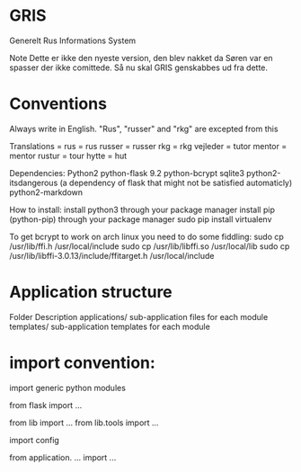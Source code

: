 GRIS
====

Generelt Rus Informations System

Note
Dette er ikke den nyeste version, den blev nakket da Søren var en spasser der ikke comittede.
Så nu skal GRIS genskabbes ud fra dette.


# Conventions

Always write in English.
"Rus", "russer" and "rkg" are excepted from this

Translations
<Danish> = <English>
rus      = rus
russer   = russer
rkg      = rkg
vejleder = tutor
mentor   = mentor
rustur   = tour
hytte    = hut

Dependencies:
Python2
python-flask 9.2
python-bcrypt
sqlite3
python2-itsdangerous (a dependency of flask that might not be satisfied automaticly)
python2-markdown


How to install:
install python3 through your package manager
install pip (python-pip) through your package manager
sudo pip install virtualenv

To get bcrypt to work on arch linux you need to do some fiddling:
sudo cp /usr/lib/ffi.h /usr/local/include
sudo cp /usr/lib/libffi.so /usr/local/lib
sudo cp /usr/lib/libffi-3.0.13/include/ffitarget.h /usr/local/include


# Application structure
Folder                      Description
applications/               sub-application files for each module
templates/<application>     sub-application templates for each module


# import convention:
import generic python modules

from flask import ...

from lib import ...
from lib.tools import ...

import config

from application. ... import ...
